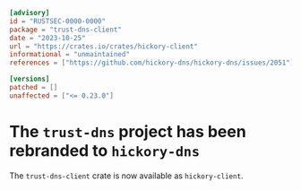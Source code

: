 ```toml
[advisory]
id = "RUSTSEC-0000-0000"
package = "trust-dns-client"
date = "2023-10-25"
url = "https://crates.io/crates/hickory-client"
informational = "unmaintained"
references = ["https://github.com/hickory-dns/hickory-dns/issues/2051"]

[versions]
patched = []
unaffected = ["<= 0.23.0"]
```

# The `trust-dns` project has been rebranded to `hickory-dns`

The `trust-dns-client` crate is now available as `hickory-client`.
